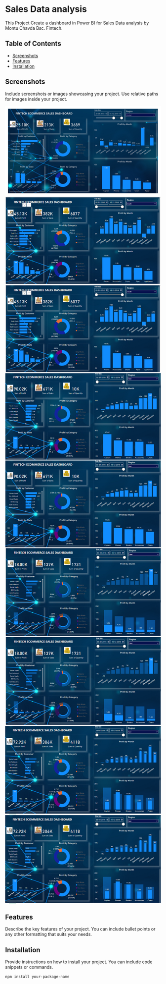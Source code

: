# Sales Data analysis

This Project Create a dashboard in Power BI for Sales Data analysis by Montu Chavda Bsc. Fintech.

## Table of Contents
- [Screenshots](#screenshots)
- [Features](#features)
- [Installation](#installation)

## Screenshots

Include screenshots or images showcasing your project. Use relative paths for images inside your project.

![Screenshot 1](./screenshots/screenshot1.jpg)
![Screenshot 2](./screenshots/screenshot2.png)
![Screenshot 3](./screenshots/screenshot3.png)
![Screenshot 4](./screenshots/screenshot4.png)
![Screenshot 5](./screenshots/screenshot5.png)
![Screenshot 6](./screenshots/screenshot6.png)
![Screenshot 7](./screenshots/screenshot7.png)
![Screenshot 8](./screenshots/screenshot8.png)
![Screenshot 9](./screenshots/screenshot9.png)


## Features

Describe the key features of your project. You can include bullet points or any other formatting that suits your needs.

## Installation

Provide instructions on how to install your project. You can include code snippets or commands.

```bash
npm install your-package-name

